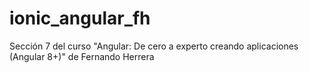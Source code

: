 # ionic_angular_fh
Sección 7 del curso "Angular: De cero a experto creando aplicaciones (Angular 8+)" de Fernando Herrera
